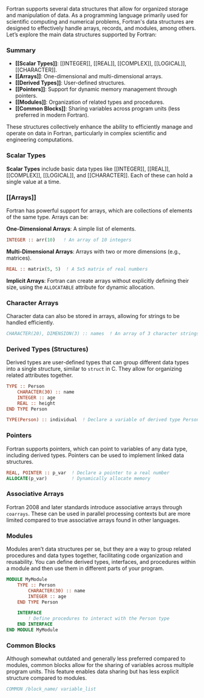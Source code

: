 
Fortran supports several data structures that allow for organized storage and manipulation of data. As a programming language primarily used for scientific computing and numerical problems, Fortran's data structures are designed to effectively handle arrays, records, and modules, among others. Let’s explore the main data structures supported by Fortran:


### Summary

- **[[Scalar Types]]**: [[INTEGER]], [[REAL]], [[COMPLEX]], [[LOGICAL]], [[CHARACTER]].
- **[[Arrays]]**: One-dimensional and multi-dimensional arrays.
- **[[Derived Types]]**: User-defined structures.
- **[[Pointers]]**: Support for dynamic memory management through pointers.
- **[[Modules]]**: Organization of related types and procedures.
- **[[Common Blocks]]**: Sharing variables across program units (less preferred in modern Fortran).

These structures collectively enhance the ability to efficiently manage and operate on data in Fortran, particularly in complex scientific and engineering computations.




### **Scalar Types**

**Scalar Types** include basic data types like [[INTEGER]], [[REAL]], [[COMPLEX]], [[LOGICAL]], and [[CHARACTER]]. Each of these can hold a single value at a time.



### **[[Arrays]]**

Fortran has powerful support for arrays, which are collections of elements of the same type. Arrays can be:


**One-Dimensional Arrays**: A simple list of elements.

```fortran
INTEGER :: arr(10)   ! An array of 10 integers
```


**Multi-Dimensional Arrays**: Arrays with two or more dimensions (e.g., matrices).

```fortran
REAL :: matrix(5, 5)  ! A 5x5 matrix of real numbers
```

**Implicit Arrays**: Fortran can create arrays without explicitly defining their size, using the `ALLOCATABLE` attribute for dynamic allocation.



### **Character Arrays**

Character data can also be stored in arrays, allowing for strings to be handled efficiently.

```fortran
CHARACTER(20), DIMENSION(3) :: names  ! An array of 3 character strings, each up t
```



### **Derived Types (Structures)**

Derived types are user-defined types that can group different data types into a single structure, similar to `struct` in C. They allow for organizing related attributes together.

```fortran
TYPE :: Person
    CHARACTER(30) :: name
    INTEGER :: age
    REAL :: height
END TYPE Person

TYPE(Person) :: individual  ! Declare a variable of derived type Person
```




### **Pointers**

Fortran supports pointers, which can point to variables of any data type, including derived types. Pointers can be used to implement linked data structures.

```fortran
REAL, POINTER :: p_var  ! Declare a pointer to a real number
ALLOCATE(p_var)         ! Dynamically allocate memory
```


### **Associative Arrays**

Fortran 2008 and later standards introduce associative arrays through `coarrays`. These can be used in parallel processing contexts but are more limited compared to true associative arrays found in other languages.



### **Modules**

Modules aren’t data structures per se, but they are a way to group related procedures and data types together, facilitating code organization and reusability. You can define derived types, interfaces, and procedures within a module and then use them in different parts of your program.

```fortran
MODULE MyModule
    TYPE :: Person
        CHARACTER(30) :: name
        INTEGER :: age
    END TYPE Person

    INTERFACE
        ! Define procedures to interact with the Person type
    END INTERFACE
END MODULE MyModule
```


### **Common Blocks**

Although somewhat outdated and generally less preferred compared to modules, common blocks allow for the sharing of variables across multiple program units. This feature enables data sharing but has less explicit structure compared to modules.

```fortran
COMMON /block_name/ variable_list
```